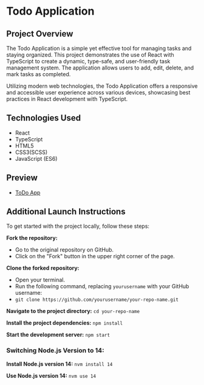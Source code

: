 # Todo Application

## Project Overview
The Todo Application is a simple yet effective tool for managing tasks and staying organized. This project demonstrates the use of React with TypeScript to create a dynamic, type-safe, and user-friendly task management system. The application allows users to add, edit, delete, and mark tasks as completed.

Utilizing modern web technologies, the Todo Application offers a responsive and accessible user experience across various devices, showcasing best practices in React development with TypeScript.


## Technologies Used
 - React
 - TypeScript
 - HTML5
 - CSS3(SCSS)
 - JavaScript (ES6)

## Preview
- [ToDo App](https://khvashchenkodenys.github.io/todo-app-react-ts/)

## Additional Launch Instructions

To get started with the project locally, follow these steps:

**Fork the repository:**
  - Go to the original repository on GitHub.
  - Click on the "Fork" button in the upper right corner of the page.

**Clone the forked repository:**
  - Open your terminal.
  - Run the following command, replacing `yourusername` with your GitHub username:
  - `git clone https://github.com/yourusername/your-repo-name.git`

**Navigate to the project directory:**
    `cd your-repo-name`

**Install the project dependencies:**
    `npm install`

**Start the development server:**
    `npm start`

### Switching Node.js Version to 14:

  **Install Node.js version 14:**
    `nvm install 14`

  **Use Node.js version 14:**
    `nvm use 14`
